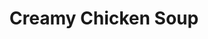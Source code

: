 ---
layout: recipe
title: Creamy Chicken Soup
prep_time: 20 minutes
cook_time: 25 minutes
servings: 6
category: Soup
temperature: 
source: The Modern Proper
protein: chicken

ingredients: |
  - 2 tablespoons olive oil
  - 1 small yellow onion, diced, about 1 cup
  - 1 medium carrot, diced, 3/4 cup
  - 2 celery ribs, diced, ¾ cup
  - 3 cloves garlic, minced
  - ¼ cup unsalted butter (4 Tbsp)
  - ¼ cup all-purpose flour
  - 4 cups chicken stock or broth
  - 1 cup milk, whole milk preferably
  - ½ teaspoon sea salt, plus more to taste
  - ¼ teaspoon freshly cracked black pepper
  - 1 tablespoon minced fresh dill
  - 3 cups shredded cooked chicken, from a rotisserie or 2 large chicken breasts, poached in water
  - ⅓ cup grated fresh Parmesan cheese
  - 4 green onions, chopped, for garnish

instructions: |
  1. Add the olive oil to a large stockpot set over medium heat. Once the oil is glistening, add the onions, carrots and celery and cook until the carrots and celery are beginning to soften, about 8-10 minutes. Add the garlic and cook until fragrant, about 1 minute longer.
  2. Add the butter to the pan. Once the butter is bubbling, sprinkle in the flour and stir until a thick paste is formed, cooking for about 1 minute. Slowly add the chicken stock, stirring and bring to a boil over high heat. As soon as the soup is boiling, reduce the heat and simmer until the carrots and celery are tender, and the soup has thickened about 5 more minutes.
  3. Add the milk, salt, pepper, dill, chicken and Parmesan cheese, stir to combine. Let simmer for a few minutes longer until the chicken is warmed through and the parmesan is fully incorporated.
  4. Serve the soup topped with green onions, extra Parmesan if desired.

notes: |
  This soup will keep well in the fridge for a few days and you can definitely freeze it if you'd like to! It'll keep in the freezer for up to three months. Simply thaw it out in the fridge and gently warm it in a pot on the stove stirring often so that the broth doesn't separate.
---